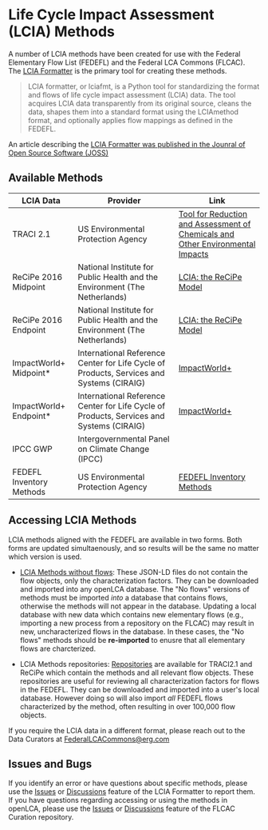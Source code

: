 # Life Cycle Impact Assessment (LCIA) Methods

A number of LCIA methods have been created for use with the Federal Elementary Flow List (FEDEFL) and the Federal LCA Commons (FLCAC).
The [LCIA Formatter](https://github.com/USEPA/LCIAformatter) is the primary tool for creating these methods.

> LCIA formatter, or lciafmt, is a Python tool for standardizing the format and flows of life cycle impact assessment (LCIA) data.
> The tool acquires LCIA data transparently from its original source, cleans the data, shapes them into a standard format using the LCIAmethod format, and optionally applies flow mappings as defined in the FEDEFL.

An article describing the [LCIA Formatter was published in the Jounral of Open Source Software (JOSS)](https://doi.org/10.21105/joss.03392)

## Available Methods

|LCIA Data|Provider|Link|
|---|---|---|
|TRACI 2.1|US Environmental Protection Agency|[Tool for Reduction and Assessment of Chemicals and Other Environmental Impacts](https://www.epa.gov/chemical-research/tool-reduction-and-assessment-chemicals-and-other-environmental-impacts-traci)|
|ReCiPe 2016 Midpoint|National Institute for Public Health and the Environment (The Netherlands)|[LCIA: the ReCiPe Model](https://www.rivm.nl/en/life-cycle-assessment-lca/recipe)|
|ReCiPe 2016 Endpoint|National Institute for Public Health and the Environment (The Netherlands)|[LCIA: the ReCiPe Model](https://www.rivm.nl/en/life-cycle-assessment-lca/recipe)|
|ImpactWorld+ Midpoint*|International Reference Center for Life Cycle of Products, Services and Systems (CIRAIG)|[ImpactWorld+](http://www.impactworldplus.org/en/team.php)|
|ImpactWorld+ Endpoint*|International Reference Center for Life Cycle of Products, Services and Systems (CIRAIG)|[ImpactWorld+](http://www.impactworldplus.org/en/team.php)|
|IPCC GWP|Intergovernmental Panel on Climate Change (IPCC)| |
|FEDEFL Inventory Methods|US Environmental Protection Agency|[FEDEFL Inventory Methods](https://github.com/USEPA/LCIAformatter/wiki/Inventory-Methods)|

## Accessing LCIA Methods
LCIA methods aligned with the FEDEFL are available in two forms.
Both forms are updated simultaenously, and so results will be the same no matter which version is used.
- [LCIA Methods without flows](https://www.lcacommons.gov/lcia-methods-without-flows):
These JSON-LD files do not contain the flow objects, only the characterization factors.
They can be downloaded and imported into any openLCA database.
The "No flows" versions of methods must be imported _into_ a database that contains flows, otherwise the methods will not appear in the database.
Updating a local database with new data which contains new elementary flows (e.g., importing a new process from a repository on the FLCAC) may result in new, uncharacterized flows in the database.
In these cases, the "No flows" methods should be **re-imported** to enusre that all elementary flows are charcterized.

- LCIA Methods repositories: [Repositories](https://www.lcacommons.gov/lca-collaboration/) are available for TRACI2.1 and ReCiPe which contain the methods and all relevant flow objects.
These repositories are useful for reviewing all characterization factors for flows in the FEDEFL.
They can be downloaded and imported into a user's local database.
However doing so will also import _all_ FEDEFL flows characterized by the method, often resulting in over 100,000 flow objects.

If you require the LCIA data in a different format, please reach out to the Data Curators at FederalLCACommons@erg.com

## Issues and Bugs
If you identify an error or have questions about specific methods, please use the [Issues](https://github.com/USEPA/LCIAformatter/issues) or [Discussions](https://github.com/USEPA/LCIAformatter/discussions) feature of the LCIA Formatter to report them.
If you have questions regarding accessing or using the methods in openLCA, please use the [Issues](https://github.com/FLCAC-admin/FLCAC-Curation/issues) or [Discussions](https://github.com/FLCAC-admin/FLCAC-Curation/discussions) feature of the FLCAC Curation repository.
